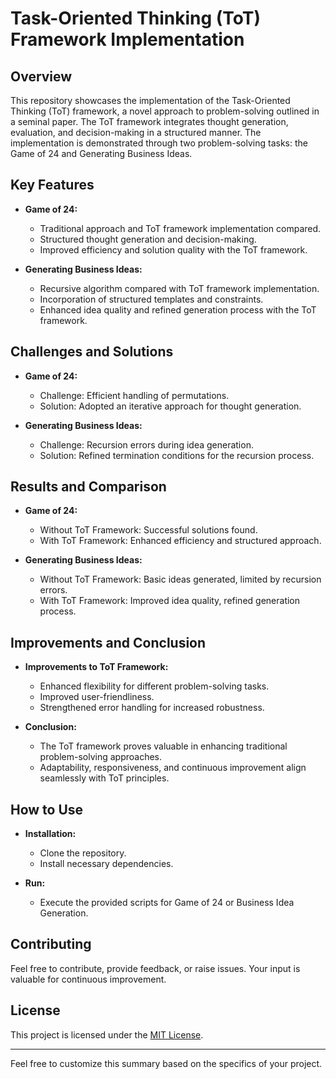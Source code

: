 # Task-Oriented Thinking (ToT) Framework Implementation

## Overview

This repository showcases the implementation of the Task-Oriented Thinking (ToT) framework, a novel approach to problem-solving outlined in a seminal paper. The ToT framework integrates thought generation, evaluation, and decision-making in a structured manner. The implementation is demonstrated through two problem-solving tasks: the Game of 24 and Generating Business Ideas.

## Key Features

- **Game of 24:**
  - Traditional approach and ToT framework implementation compared.
  - Structured thought generation and decision-making.
  - Improved efficiency and solution quality with the ToT framework.

- **Generating Business Ideas:**
  - Recursive algorithm compared with ToT framework implementation.
  - Incorporation of structured templates and constraints.
  - Enhanced idea quality and refined generation process with the ToT framework.

## Challenges and Solutions

- **Game of 24:**
  - Challenge: Efficient handling of permutations.
  - Solution: Adopted an iterative approach for thought generation.

- **Generating Business Ideas:**
  - Challenge: Recursion errors during idea generation.
  - Solution: Refined termination conditions for the recursion process.

## Results and Comparison

- **Game of 24:**
  - Without ToT Framework: Successful solutions found.
  - With ToT Framework: Enhanced efficiency and structured approach.

- **Generating Business Ideas:**
  - Without ToT Framework: Basic ideas generated, limited by recursion errors.
  - With ToT Framework: Improved idea quality, refined generation process.

## Improvements and Conclusion

- **Improvements to ToT Framework:**
  - Enhanced flexibility for different problem-solving tasks.
  - Improved user-friendliness.
  - Strengthened error handling for increased robustness.

- **Conclusion:**
  - The ToT framework proves valuable in enhancing traditional problem-solving approaches.
  - Adaptability, responsiveness, and continuous improvement align seamlessly with ToT principles.

## How to Use

- **Installation:**
  - Clone the repository.
  - Install necessary dependencies.

- **Run:**
  - Execute the provided scripts for Game of 24 or Business Idea Generation.

## Contributing

Feel free to contribute, provide feedback, or raise issues. Your input is valuable for continuous improvement.

## License

This project is licensed under the [MIT License](LICENSE).

---

Feel free to customize this summary based on the specifics of your project.
